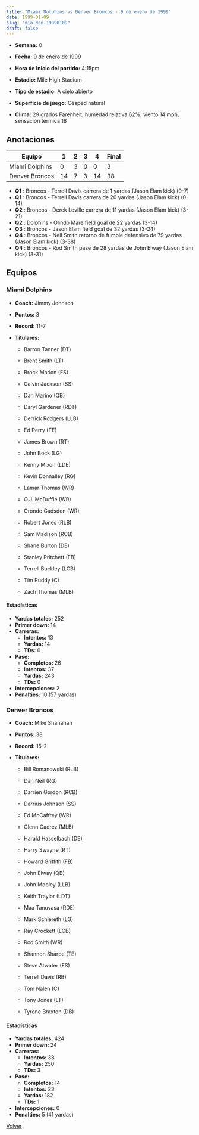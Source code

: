 ```yaml
---
title: "Miami Dolphins vs Denver Broncos - 9 de enero de 1999"
date: 1999-01-09
slug: "mia-den-19990109"
draft: false
---
```


* **Semana:** 0
* **Fecha:** 9 de enero de 1999

* **Hora de Inicio del partido:** 4:15pm
* **Estadio:** Mile High Stadium
* **Tipo de estadio:** A cielo abierto
* **Superficie de juego:** Césped natural
* **Clima:** 29 grados Farenheit, humedad relativa 62%, viento 14 mph, sensación térmica 18





## Anotaciones
| Equipo | 1 | 2 | 3 | 4 | Final |
|--------|---|---|---|---|-------|
| Miami Dolphins  | 0 | 3 | 0 | 0  | 3 |
| Denver Broncos  | 14 | 7 | 3 | 14  | 38 |
* **Q1** : Broncos - Terrell Davis carrera de 1 yardas (Jason Elam kick) (0-7)
* **Q1** : Broncos - Terrell Davis carrera de 20 yardas (Jason Elam kick) (0-14)
* **Q2** : Broncos - Derek Loville carrera de 11 yardas (Jason Elam kick) (3-21)
* **Q2** : Dolphins - Olindo Mare field goal de 22 yardas (3-14)
* **Q3** : Broncos - Jason Elam field goal de 32 yardas (3-24)
* **Q4** : Broncos - Neil Smith retorno de fumble defensivo de 79 yardas (Jason Elam kick) (3-38)
* **Q4** : Broncos - Rod Smith pase de 28 yardas de John Elway (Jason Elam kick) (3-31)


## Equipos


### Miami Dolphins
* **Coach:** Jimmy Johnson
* **Puntos:** 3
* **Record:** 11-7
* **Titulares:** 

  * Barron Tanner (DT) 

  * Brent Smith (LT) 

  * Brock Marion (FS) 

  * Calvin Jackson (SS) 

  * Dan Marino (QB) 

  * Daryl Gardener (RDT) 

  * Derrick Rodgers (LLB) 

  * Ed Perry (TE) 

  * James Brown (RT) 

  * John Bock (LG) 

  * Kenny Mixon (LDE) 

  * Kevin Donnalley (RG) 

  * Lamar Thomas (WR) 

  * O.J. McDuffie (WR) 

  * Oronde Gadsden (WR) 

  * Robert Jones (RLB) 

  * Sam Madison (RCB) 

  * Shane Burton (DE) 

  * Stanley Pritchett (FB) 

  * Terrell Buckley (LCB) 

  * Tim Ruddy (C) 

  * Zach Thomas (MLB) 

#### Estadísticas
* **Yardas totales:** 252
* **Primer down:** 14
* **Carreras:**
  * **Intentos:** 13
  * **Yardas:** 14
  * **TDs:** 0
* **Pase:**
  * **Completos:** 26
  * **Intentos:** 37
  * **Yardas:** 243
  * **TDs:** 0
* **Intercepciones:** 2
* **Penalties:** 10 (57 yardas)

### Denver Broncos
* **Coach:** Mike Shanahan
* **Puntos:** 38
* **Record:** 15-2
* **Titulares:** 

  * Bill Romanowski (RLB) 

  * Dan Neil (RG) 

  * Darrien Gordon (RCB) 

  * Darrius Johnson (SS) 

  * Ed McCaffrey (WR) 

  * Glenn Cadrez (MLB) 

  * Harald Hasselbach (DE) 

  * Harry Swayne (RT) 

  * Howard Griffith (FB) 

  * John Elway (QB) 

  * John Mobley (LLB) 

  * Keith Traylor (LDT) 

  * Maa Tanuvasa (RDE) 

  * Mark Schlereth (LG) 

  * Ray Crockett (LCB) 

  * Rod Smith (WR) 

  * Shannon Sharpe (TE) 

  * Steve Atwater (FS) 

  * Terrell Davis (RB) 

  * Tom Nalen (C) 

  * Tony Jones (LT) 

  * Tyrone Braxton (DB) 

#### Estadísticas
* **Yardas totales:** 424
* **Primer down:** 24
* **Carreras:**
  * **Intentos:** 38
  * **Yardas:** 250
  * **TDs:** 3
* **Pase:**
  * **Completos:** 14
  * **Intentos:** 23
  * **Yardas:** 182
  * **TDs:** 1
* **Intercepciones:** 0
* **Penalties:** 5 (41 yardas)


[Volver](/historia/1998)
